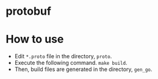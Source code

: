 # protobuf

# How to use

- Edit `*.proto` file in the directory, `proto`.
- Execute the following command. `make build`.
- Then, build files are generated in the directory, `gen_go`.